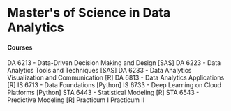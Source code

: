 # Master's of Science in Data Analytics

#### Courses
DA 6213 - Data-Driven Decision Making and Design [SAS]
DA 6223 - Data Analytics Tools and Techniques [SAS]
DA 6233 - Data Analytics Visualization and Communication [R]
DA 6813 - Data Analytics Applications [R]
IS 6713 - Data Foundations [Python]
IS 6733 - Deep Learning on Cloud Platforms [Python]
STA 6443 - Statistical Modeling [R]
STA 6543 - Predictive Modeling [R]
Practicum I
Practicum II

